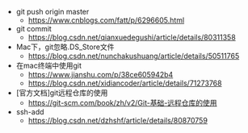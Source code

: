 * git push origin master
    *   https://www.cnblogs.com/fatt/p/6296605.html
* git commit   
    * https://blog.csdn.net/qianxuedegushi/article/details/80311358
* Mac下，git忽略.DS_Store文件
    * https://blog.csdn.net/nunchakushuang/article/details/50511765
* 在mac终端中使用git
    * https://www.jianshu.com/p/38ce605942b4
    * https://blog.csdn.net/xidiancoder/article/details/71273768
* [官方文档]git远程仓库的使用
    * https://git-scm.com/book/zh/v2/Git-基础-远程仓库的使用
* ssh-add
    * https://blog.csdn.net/dzhshf/article/details/80870759
